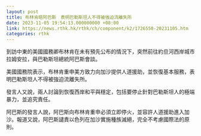```yaml
---
layout: post
title: 布林肯晤阿巴斯　表明巴勒斯坦人不得被強迫流離失所
date: 2023-11-05 19:54:13.000000000 +08:00
link: https://news.rthk.hk/rthk/ch/component/k2/1726550-20231105.htm
categories: rthk
---
```


到訪中東的美國國務卿布林肯在未有預先公布的情況下，突然前往約旦河西岸城市拉姆安拉，與巴勒斯坦總統阿巴斯會談。

美國國務院表示，布林肯重申美方致力向加沙提供人道援助，並恢復基本服務，表明巴勒斯坦人不得被強迫流離失所。

發言人又說，兩人討論到恢復西岸和平與穩定，包括要停止針對巴勒斯坦人的極端暴力，並追究責任。

阿巴斯的發言人說，阿巴斯向布林肯重申必須立即停火，並容許人道援助進入加沙。報道又說，阿巴斯譴責以色列在加沙實施種族滅絕，完全不考慮國際法的原則。
